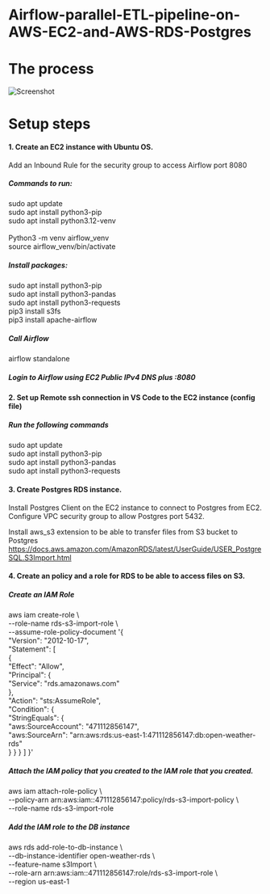# Airflow-parallel-ETL-pipeline-on-AWS-EC2-and-AWS-RDS-Postgres

# The process 


![Screenshot](https://github.com/gosiapalenga/Airflow-parallel-ETL-pipeline-on-AWS-EC2-and-AWS-RDS-Postgres/assets/22677245/2cc515b6-be48-42a2-aa2e-f6414113c384)

# Setup steps

#### 1. Create an EC2 instance with Ubuntu OS.
Add an Inbound Rule for the security group to access Airflow port 8080

##### Commands to run:

   sudo apt update <br />
   sudo apt install python3-pip <br />
   sudo apt install python3.12-venv <br />   
   Python3 -m venv airflow_venv <br />
   source airflow_venv/bin/activate <br />

##### Install packages:

   sudo apt install python3-pip <br />
   sudo apt install python3-pandas <br />
   sudo apt install python3-requests <br />
   pip3 install s3fs <br />
   pip3 install apache-airflow

##### Call Airflow

   airflow standalone

##### Login to Airflow using EC2 Public IPv4 DNS plus :8080


#### 2. Set up Remote ssh connection in VS Code to the EC2 instance (config file)
##### Run the following commands 

   sudo apt update <br />
   sudo apt install python3-pip <br />
   sudo apt install python3-pandas <br />
   sudo apt install python3-requests <br />


#### 3. Create Postgres RDS instance.

Install Postgres Client on the EC2 instance to connect to Postgres from EC2.
Configure VPC security group to allow Postgres port 5432.

Install aws_s3 extension to be able to transfer files from S3 bucket to Postgres
https://docs.aws.amazon.com/AmazonRDS/latest/UserGuide/USER_PostgreSQL.S3Import.html

#### 4. Create an policy and a role for RDS to be able to access files on S3.

##### Create an IAM Role

aws iam create-role \ <br />
   --role-name rds-s3-import-role \ <br />
   --assume-role-policy-document '{ <br />
     "Version": "2012-10-17", <br />
     "Statement": [ <br />
       { <br />
         "Effect": "Allow", <br />
         "Principal": { <br />
            "Service": "rds.amazonaws.com" <br />
          }, <br />
         "Action": "sts:AssumeRole", <br />
         "Condition": { <br />
             "StringEquals": { <br />
                "aws:SourceAccount": "471112856147", <br />
                "aws:SourceArn": "arn:aws:rds:us-east-1:471112856147:db:open-weather-rds" <br />
                } 
             } 
       }
     ] 
   }' 



##### Attach the IAM policy that you created to the IAM role that you created.

aws iam attach-role-policy \ <br />
   --policy-arn arn:aws:iam::471112856147:policy/rds-s3-import-policy \ <br />
   --role-name rds-s3-import-role <br />


##### Add the IAM role to the DB instance

aws rds add-role-to-db-instance \ <br />
   --db-instance-identifier open-weather-rds \ <br />
   --feature-name s3Import \ <br />
   --role-arn arn:aws:iam::471112856147:role/rds-s3-import-role   \ <br />
   --region us-east-1 <br />




